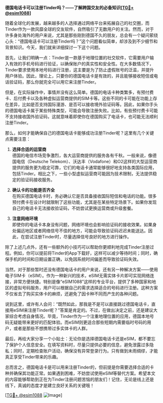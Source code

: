 **德国电话卡可以注册Tinder吗？——了解跨国交友的必备知识[[TG💪+ @esim1088](https://t.me/s/esim1088)]**

随着全球化的发展，越来越多的人选择通过网络平台来拓展自己的社交圈，而Tinder作为一款风靡全球的交友软件，自然吸引了无数用户的关注。然而，对于许多身处海外的用户来说，尤其是那些刚到德国不久的朋友，总会有一个疑问萦绕心头：“德国电话卡可以注册Tinder吗？”这个问题看似简单，却涉及到不少细节和背景知识。今天，我们就来详细探讨一下这个问题。

首先，让我们明确一点：Tinder是一款基于地理位置的社交软件，它需要用户输入有效的手机号码进行验证，以确保账户的真实性和安全性。在大多数情况下，Tinder要求使用本地号码进行注册，这主要是为了防止虚假账号的泛滥，并提升用户体验。因此，理论上，只要你的德国电话卡是有效的，并且能够接收短信或电话验证码，那么你就完全可以用它来注册Tinder。

但是，在实际操作中，事情并没有这么简单。德国的电话卡种类繁多，有预付费卡、后付费卡以及各种虚拟运营商提供的SIM卡等。这些不同的卡可能在功能上存在差异，比如是否支持国际漫游、是否可以接收境外验证码等。因此，如果你手头的德国电话卡属于某些特殊类型，可能会导致注册失败。比如，有些预付费卡可能不支持接收国外验证码，这就意味着即使你在德国购买了电话卡，也可能无法顺利注册Tinder。

那么，如何才能确保自己的德国电话卡能够成功注册Tinder呢？这里有几个关键点需要注意：

1. **选择合适的运营商**  
   德国的电信市场竞争激烈，各大运营商提供的服务各有千秋。一般来说，像德国电信（Deutsche Telekom）、沃达丰（Vodafone）和O2这样的大型运营商提供的服务更为稳定可靠，它们的电话卡通常能够很好地支持各类国际应用，包括Tinder。相比之下，一些小型虚拟运营商可能因为技术限制，无法提供稳定的验证码接收服务。

2. **确认卡的功能是否齐全**  
   在购买德国电话卡时，务必确认它是否具备接收国际短信和电话的功能。很多预付费卡在设计时就限制了这些功能，尤其是在某些特定场景下。如果你发现自己的电话卡无法接收验证码，不妨尝试更换运营商或升级套餐。

3. **注意网络环境**  
   即使你的电话卡本身没有问题，网络环境也会影响验证码的接收效果。如果身处偏远地区或者网络信号不佳的地方，可能会导致验证码迟迟未能送达。因此，在尝试注册Tinder时，尽量选择信号良好的地方进行操作。

除了上述几点外，还有一些额外的小技巧可以帮助你更顺利地完成Tinder注册过程。例如，你可以提前将Tinder的App下载好，这样可以减少等待时间；同时，确保手机的时间和日期设置正确，以免因系统时间偏差而导致验证码失效。

当然，对于那些暂时还没有德国电话卡的用户来说，还有另一种解决方案——使用电子SIM卡（eSIM）。作为一种新兴的技术，eSIM无需实体卡片即可实现网络连接，非常方便快捷。特别是像“eSIM1088”这样的专业平台，提供了多种国家和地区的虚拟号码服务，用户可以根据自己的需求选择适合的号码进行注册。这种方案不仅省去了购买实体卡的麻烦，还避免了因卡种不同而产生的各种问题。

说到这里，或许有人会问：“既然如此，那我是不是可以直接跳过德国电话卡，直接用eSIM来注册Tinder呢？”答案是肯定的。不过，在做出决定之前，还是建议大家综合考虑自身情况。毕竟，Tinder作为一个注重地理位置的应用，德国本地号码无疑能带来更好的匹配体验。而eSIM则更适合那些短期内需要临时号码的用户，或者是那些不想携带过多实体卡的人群。

最后，再给大家分享一个小贴士：无论你是选择德国电话卡还是eSIM，都不要忘了保护个人信息安全。在填写资料时，尽量只提供必要的信息，避免泄露过多隐私；同时，定期检查账户活动，确保没有异常登录行为。只有做到未雨绸缪，才能真正享受Tinder带来的乐趣。

总而言之，德国电话卡是可以用来注册Tinder的，但前提是你需要选择合适的卡种并确保其功能正常。如果遇到困难，不妨尝试使用eSIM等替代方案。希望本文的内容能够帮助到正在为Tinder注册问题苦恼的朋友们！记住，无论是线上还是线下，真诚的态度才是建立良好关系的关键哦！

[[TG💪+ @esim1088](https://t.me/s/esim1088) ![Image](https://i.postimg.cc/4NQfJmqS/Snipaste-2025-05-13-00-14-12.png)]